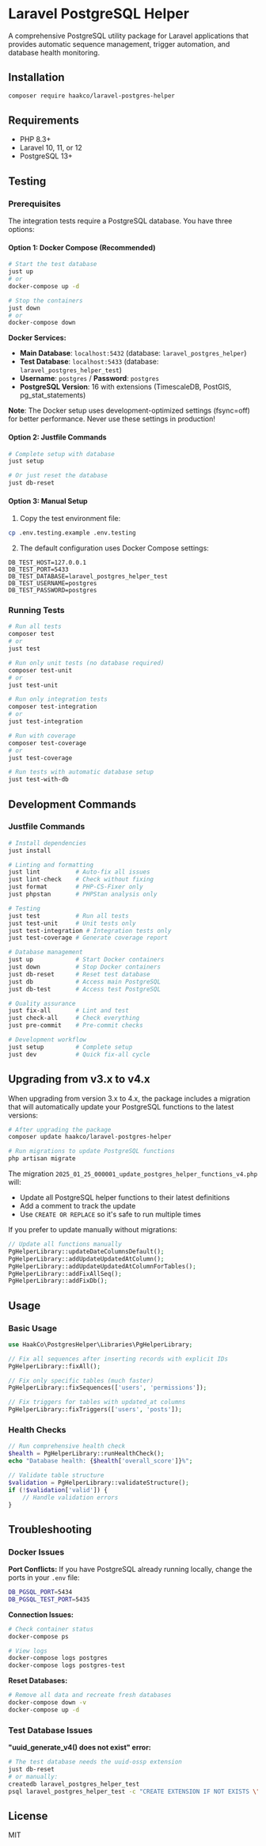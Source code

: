 # Laravel PostgreSQL Helper

A comprehensive PostgreSQL utility package for Laravel applications that provides automatic sequence management, trigger automation, and database health monitoring.

## Installation

```bash
composer require haakco/laravel-postgres-helper
```

## Requirements

- PHP 8.3+
- Laravel 10, 11, or 12
- PostgreSQL 13+

## Testing

### Prerequisites

The integration tests require a PostgreSQL database. You have three options:

#### Option 1: Docker Compose (Recommended)

```bash
# Start the test database
just up
# or
docker-compose up -d

# Stop the containers
just down
# or
docker-compose down
```

**Docker Services:**
- **Main Database**: `localhost:5432` (database: `laravel_postgres_helper`)
- **Test Database**: `localhost:5433` (database: `laravel_postgres_helper_test`)
- **Username**: `postgres` / **Password**: `postgres`
- **PostgreSQL Version**: 16 with extensions (TimescaleDB, PostGIS, pg_stat_statements)

**Note**: The Docker setup uses development-optimized settings (fsync=off) for better performance. Never use these settings in production!

#### Option 2: Justfile Commands

```bash
# Complete setup with database
just setup

# Or just reset the database
just db-reset
```

#### Option 3: Manual Setup

1. Copy the test environment file:
```bash
cp .env.testing.example .env.testing
```

2. The default configuration uses Docker Compose settings:
```
DB_TEST_HOST=127.0.0.1
DB_TEST_PORT=5433
DB_TEST_DATABASE=laravel_postgres_helper_test
DB_TEST_USERNAME=postgres
DB_TEST_PASSWORD=postgres
```

### Running Tests

```bash
# Run all tests
composer test
# or
just test

# Run only unit tests (no database required)
composer test-unit
# or
just test-unit

# Run only integration tests
composer test-integration
# or
just test-integration

# Run with coverage
composer test-coverage
# or
just test-coverage

# Run tests with automatic database setup
just test-with-db
```

## Development Commands

### Justfile Commands

```bash
# Install dependencies
just install

# Linting and formatting
just lint          # Auto-fix all issues
just lint-check    # Check without fixing
just format        # PHP-CS-Fixer only
just phpstan       # PHPStan analysis only

# Testing
just test          # Run all tests
just test-unit     # Unit tests only
just test-integration # Integration tests only
just test-coverage # Generate coverage report

# Database management
just up            # Start Docker containers
just down          # Stop Docker containers
just db-reset      # Reset test database
just db            # Access main PostgreSQL
just db-test       # Access test PostgreSQL

# Quality assurance
just fix-all       # Lint and test
just check-all     # Check everything
just pre-commit    # Pre-commit checks

# Development workflow
just setup         # Complete setup
just dev           # Quick fix-all cycle
```

## Upgrading from v3.x to v4.x

When upgrading from version 3.x to 4.x, the package includes a migration that will automatically update your PostgreSQL functions to the latest versions:

```bash
# After upgrading the package
composer update haakco/laravel-postgres-helper

# Run migrations to update PostgreSQL functions
php artisan migrate
```

The migration `2025_01_25_000001_update_postgres_helper_functions_v4.php` will:
- Update all PostgreSQL helper functions to their latest definitions
- Add a comment to track the update
- Use `CREATE OR REPLACE` so it's safe to run multiple times

If you prefer to update manually without migrations:
```php
// Update all functions manually
PgHelperLibrary::updateDateColumnsDefault();
PgHelperLibrary::addUpdateUpdatedAtColumn();
PgHelperLibrary::addUpdateUpdatedAtColumnForTables();
PgHelperLibrary::addFixAllSeq();
PgHelperLibrary::addFixDb();
```

## Usage

### Basic Usage

```php
use HaakCo\PostgresHelper\Libraries\PgHelperLibrary;

// Fix all sequences after inserting records with explicit IDs
PgHelperLibrary::fixAll();

// Fix only specific tables (much faster)
PgHelperLibrary::fixSequences(['users', 'permissions']);

// Fix triggers for tables with updated_at columns
PgHelperLibrary::fixTriggers(['users', 'posts']);
```

### Health Checks

```php
// Run comprehensive health check
$health = PgHelperLibrary::runHealthCheck();
echo "Database health: {$health['overall_score']}%";

// Validate table structure
$validation = PgHelperLibrary::validateStructure();
if (!$validation['valid']) {
    // Handle validation errors
}
```

## Troubleshooting

### Docker Issues

**Port Conflicts:**
If you have PostgreSQL already running locally, change the ports in your `.env` file:
```bash
DB_PGSQL_PORT=5434
DB_PGSQL_TEST_PORT=5435
```

**Connection Issues:**
```bash
# Check container status
docker-compose ps

# View logs
docker-compose logs postgres
docker-compose logs postgres-test
```

**Reset Databases:**
```bash
# Remove all data and recreate fresh databases
docker-compose down -v
docker-compose up -d
```

### Test Database Issues

**"uuid_generate_v4() does not exist" error:**
```bash
# The test database needs the uuid-ossp extension
just db-reset
# or manually:
createdb laravel_postgres_helper_test
psql laravel_postgres_helper_test -c "CREATE EXTENSION IF NOT EXISTS \"uuid-ossp\";"
```

## License

MIT